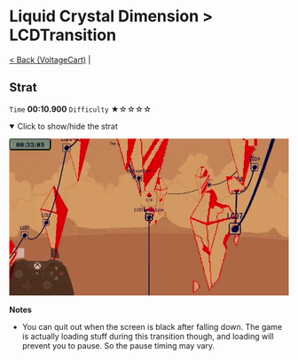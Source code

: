 # Liquid Crystal Dimension > LCDTransition

[< Back (VoltageCart)](https://github.com/Doublevil/scbspeedrun/blob/main/levels/LCD/VoltageCart.md) | 

## Strat

`Time` **00:10.900** `Difficulty` ★☆☆☆☆
<details open>
  <summary>Click to show/hide the strat</summary>

  ![gif](https://github.com/Doublevil/scbspeedrun/blob/main/media/levels/LCD/LCDTransition_Strat.webp)

  **Notes**
  - You can quit out when the screen is black after falling down. The game is actually loading stuff during this transition though, and loading will prevent you to pause. So the pause timing may vary.
</details>
